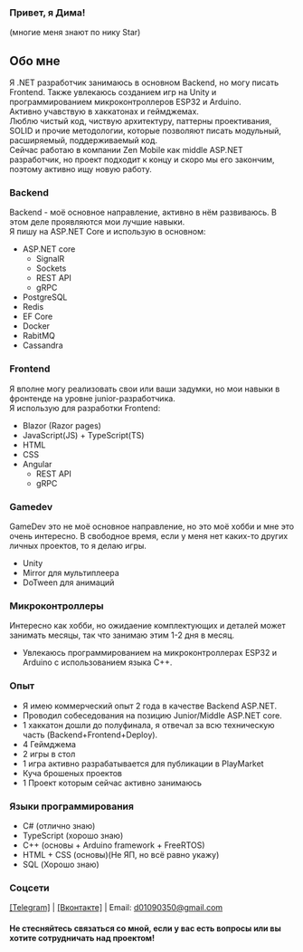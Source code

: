 ### Привет, я Дима!
(многие меня знают по нику Star)
## Обо мне
Я .NET разработчик занимаюсь в основном Backend, но могу писать Frontend. Также увлекаюсь созданием игр на Unity и программированием микроконтроллеров ESP32 и Arduino. <br/>
Активно учавствую в хаккатонах и геймджемах.<br/>
Люблю чистый код, чиствую архитектуру, паттерны проективания, SOLID и прочие методологии, которые позволяют писать модульный, расширяемый, поддерживаемый код.<br/>
Сейчас работаю в компании Zen Mobile как middle ASP.NET разработчик, но проект подходит к концу и скоро мы его закончим, поэтому активно ищу новую работу.


### Backend
Backend - моё основное направление, активно в нём развиваюсь. В этом деле проявляются мои лучшие навыки. </br>
Я пишу на ASP.NET Core и использую в основном:
- ASP.NET core
  - SignalR
  - Sockets
  - REST API
  - gRPC
- PostgreSQL
- Redis
- EF Core
- Docker
- RabitMQ
- Cassandra
### Frontend
Я вполне могу реализовать свои или ваши задумки, но мои навыки в фронтенде на уровне junior-разработчика. </br>
Я использую для разработки Frontend:
- Blazor (Razor pages)
- JavaScript(JS) + TypeScript(TS)
- HTML
- CSS
- Angular
  - REST API
  - gRPC
### Gamedev
GameDev это не моё основное направление, но это моё хобби и мне это очень интересно. В свободное время, если у меня нет каких-то других личных проектов, то я делаю игры.
- Unity
- Mirror для мультиплеера
- DoTween для анимаций
### Микроконтроллеры
Интересно как хобби, но ожидаение комплектующих и деталей может занимать месяцы, так что занимаю этим 1-2 дня в месяц.
- Увлекаюсь программированием на микроконтроллерах ESP32 и Arduino с использованием языка C++.
### Опыт
- Я имею коммерческий опыт 2 года в качестве Backend ASP.NET.
- Проводил собеседования на позицию Junior/Middle ASP.NET core.
- 1 хаккатон дошли до полуфинала, я отвечал за всю техническую часть (Backend+Frontend+Deploy).
- 4 Геймджема
- 2 игры в стол
- 1 игра активно разрабатывается для публикации в PlayMarket
- Куча брошеных проектов
- 1 Проект которым сейчас активно занимаюсь
### Языки программирования
- C# (отлично знаю)
- TypeScript (хорошо знаю)
- C++ (основы + Arduino framework + FreeRTOS)
- HTML + CSS (основы)(Не ЯП, но всё равно укажу)
- SQL (Хорошо знаю)

### Соцсети
<a href="https://t.me/Stark1Iler">[Telegram]<a/> | <a href="https://vk.com/25starkiller25">[Вконтакте]<a/> |
Email: d01090350@gmail.com

#### Не стесняйтесь связаться со мной, если у вас есть вопросы или вы хотите сотрудничать над проектом!
